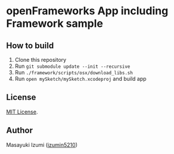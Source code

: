 # openFrameworks App including Framework sample

## How to build

1. Clone this repository
2. Run `git submodule update --init --recursive`
3. Run `./framework/scripts/osx/download_libs.sh`
4. Run `open mySketch/mySketch.xcodeproj` and build app


## License

[MIT License][license].


## Author

Masayuki Izumi ([izumin5210](https://github.com/izumin5210))

[license]: https://izumin.mit-license.org/2017

